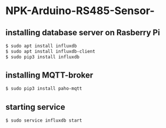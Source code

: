 # NPK-Arduino-RS485-Sensor- 

## installing database server on Rasberry Pi 

```sh 
$ sudo apt install influxdb
$ sudo apt install influxdb-client
$ sudo pip3 install influxdb
```


## installing MQTT-broker
```sh  
$ sudo pip3 install paho-mqtt
```

## starting service 
```sh 
$ sudo service influxdb start
```
